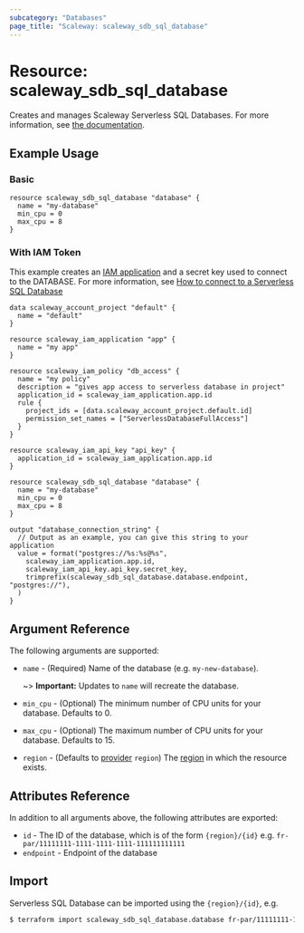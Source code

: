 ```yaml
---
subcategory: "Databases"
page_title: "Scaleway: scaleway_sdb_sql_database"
---
```


# Resource: scaleway_sdb_sql_database

Creates and manages Scaleway Serverless SQL Databases. For more information, see [the documentation](https://www.scaleway.com/en/developers/api/serverless-databases/).

## Example Usage

### Basic

```hcl
resource scaleway_sdb_sql_database "database" {
  name = "my-database"
  min_cpu = 0
  max_cpu = 8
}
```

### With IAM Token

This example creates an [IAM application](https://www.scaleway.com/en/docs/identity-and-access-management/iam/concepts/#application) and a secret key used to connect to the DATABASE.
For more information, see [How to connect to a Serverless SQL Database](https://www.scaleway.com/en/docs/serverless/sql-databases/how-to/connect-to-a-database/)

```hcl
data scaleway_account_project "default" {
  name = "default"
}

resource scaleway_iam_application "app" {
  name = "my app"
}

resource scaleway_iam_policy "db_access" {
  name = "my policy"
  description = "gives app access to serverless database in project"
  application_id = scaleway_iam_application.app.id
  rule {
    project_ids = [data.scaleway_account_project.default.id]
    permission_set_names = ["ServerlessDatabaseFullAccess"]
  }
}

resource scaleway_iam_api_key "api_key" {
  application_id = scaleway_iam_application.app.id
}

resource scaleway_sdb_sql_database "database" {
  name = "my-database"
  min_cpu = 0
  max_cpu = 8
}

output "database_connection_string" {
  // Output as an example, you can give this string to your application
  value = format("postgres://%s:%s@%s",
    scaleway_iam_application.app.id,
    scaleway_iam_api_key.api_key.secret_key,
    trimprefix(scaleway_sdb_sql_database.database.endpoint, "postgres://"),
  )
}
```

## Argument Reference

The following arguments are supported:

- `name` - (Required) Name of the database (e.g. `my-new-database`).

    ~> **Important:** Updates to `name` will recreate the database.

- `min_cpu` - (Optional) The minimum number of CPU units for your database. Defaults to 0.
- `max_cpu` - (Optional) The maximum number of CPU units for your database. Defaults to 15.

- `region` - (Defaults to [provider](../index.md#region) `region`) The [region](../guides/regions_and_zones.md#regions) in which the resource exists.

## Attributes Reference

In addition to all arguments above, the following attributes are exported:

- `id` - The ID of the database, which is of the form `{region}/{id}` e.g. `fr-par/11111111-1111-1111-1111-111111111111`
- `endpoint` - Endpoint of the database

## Import

Serverless SQL Database can be imported using the `{region}/{id}`, e.g.

```bash
$ terraform import scaleway_sdb_sql_database.database fr-par/11111111-1111-1111-1111-111111111111
```
